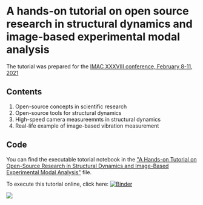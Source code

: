 # A hands-on tutorial on open source research in structural dynamics and image-based experimental modal analysis

The tutorial was prepared for the [IMAC XXXVIII conference, February 8-11, 2021](https://sem.org/imac)

## Contents

1. Open-source concepts in scientific research
2. Open-source tools for structural dynamics
3. High-speed camera measureemnts in structural dynamics
4. Real-life example of image-based vibration measurement

## Code

You can find the executable totorial notebook in the ["A Hands-on Tutorial on Open-Source Research in Structural Dynamics and Image-Based Experimental Modal Analysis"](./A%20Hands-on%20Tutorial%20on%20Open-Source%20Research%20in%20Structural%20Dynamics%20and%20Image-Based%20Experimental%20Modal%20Analysis.ipynb) file.

To execute this tutorial online, click here: [![Binder](https://mybinder.org/badge_logo.svg)](https://mybinder.org/v2/gh/ladisk/open_source_research_in_structural_dynamics/master)

[![](http://www.ladisk.si/data/pic/Summer%20School%20on%20High-speed%20Image%20Based%20Experimental%20Modal%20Analysis%20&%20Open%20Source%20Tools%202020.png)](http://www.ladisk.si/imageEMASummer.php)
